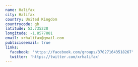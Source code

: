 ```yaml
---
name: Halifax
city: Halifax
country: United Kingdom
countrycode: gb
latitude: 53.735228
longitude: -1.8577881
email: xrhalifax@gmail.com
publiciseemail: true
links:
  facebook: 'https://facebook.com/groups/370271643518267'
  twitter: 'https://twitter.com/xrhalifax'
---
```


